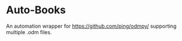 # Auto-Books
An automation wrapper for https://github.com/ping/odmpy/ supporting multiple .odm files.
